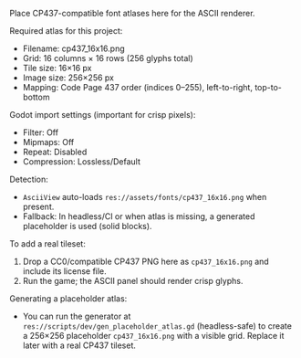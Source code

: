 Place CP437-compatible font atlases here for the ASCII renderer.

Required atlas for this project:
- Filename: cp437_16x16.png
- Grid: 16 columns × 16 rows (256 glyphs total)
- Tile size: 16×16 px
- Image size: 256×256 px
- Mapping: Code Page 437 order (indices 0–255), left-to-right, top-to-bottom

Godot import settings (important for crisp pixels):
- Filter: Off
- Mipmaps: Off
- Repeat: Disabled
- Compression: Lossless/Default

Detection:
- `AsciiView` auto-loads `res://assets/fonts/cp437_16x16.png` when present.
- Fallback: In headless/CI or when atlas is missing, a generated placeholder is used (solid blocks).

To add a real tileset:
1) Drop a CC0/compatible CP437 PNG here as `cp437_16x16.png` and include its license file.
2) Run the game; the ASCII panel should render crisp glyphs.

Generating a placeholder atlas:
- You can run the generator at `res://scripts/dev/gen_placeholder_atlas.gd` (headless-safe) to create a 256×256 placeholder `cp437_16x16.png` with a visible grid. Replace it later with a real CP437 tileset.

